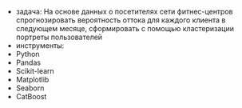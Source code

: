 - задача:
На основе данных о посетителях сети фитнес-центров спрогнозировать вероятность оттока для каждого клиента в следующем месяце, сформировать с помощью кластеризации портреты пользователей
- инструменты:
 - Python
 - Pandas
 - Scikit-learn
 - Matplotlib
 - Seaborn
 - CatBoost